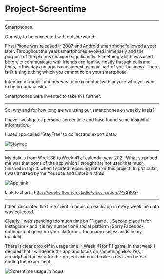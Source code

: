 # Project-Screentime


----------------------------------------

Smartphones. 
	
Our way to be connected with outside world. 

First iPhone was released in 2007 and Android smartphone followed a year later. 
Throughout the years smartphones evolved immensely and the purpose of the phones changed significantly. 
Something which was used before to communicate with friends and family, mostly through calls and texts, in this day and age is considered as main part of your business. 
There isn’t a single thing which you cannot do on your smartphone. 

Intention of mobile phones was to be in contact with anyone who you want to be in contact with.

Smartphones were invented to take this further. 

----------------------------------------

So, why and for how long are we using our smartphones on weekly basis?

I have investigated personal screentime and have found some insightful information. 

I used app called “StayFree” to collect and export data. 

![Stayfree](https://user-images.githubusercontent.com/85994140/136364690-8d385477-31cd-4bf8-ba16-af4f35ac77c6.JPG)

----------------------------------------

My data is from Week 36 to Week 41 of calendar year 2021. 
What surprised me was that some of the app which I thought are not used that much, finished in top 10 when I started recording data for this project. 
In particular, I was amazed by the YouTube and LinkedIn ranks. 

![App rank](https://user-images.githubusercontent.com/85994140/137619740-e92ba57b-54a9-42f4-917d-52ca19ca8c64.png)


	
Link to chart :
https://public.flourish.studio/visualisation/7452803/

----------------------------------------

I then calculated the time spent in hours on each app in every week the data was collected. 

Clearly, I was spending too much time on F1 game ... 
Second place is for Instagram - and it is my number one social platform (Sorry Facebook, nothing cool going on your platform ... too many useless adds in my opinion).

There is clear drop off in usage time in Week 41 for F1 game. In that week I decided that I will delete the app and focus on something else. 
Yes, I already had the data for this project and could make a decision before ending the experiment. 

![Screentime usage in hours](https://user-images.githubusercontent.com/85994140/137619689-54414b9a-fcd0-42cf-a904-b647268fc4ab.png)

